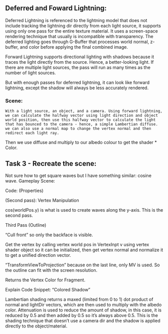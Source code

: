 ## Deferred and Foward Lightning: 
	
Deferred Lightning is referenced to the lightning model that does not include tracking the lightning dir directly from each light source, it supports using only one pass for the entire texture material. It uses a screen-space rendering technique that usually is incompatible with transparency. The deferred lighting goes through G-Buffer that processes world normal, z-buffer, and color before applying the final combined image.

Forward Lightning supports directional lighting with shadows because it traces the light directly from the source. Hence, a better-looking light. If there are multiple light sources, the pass will run as many times as the number of light sources.


But with enough passes for deferred lightning, it can look like forward lightning, except the shadow will always be less accurately rendered.

	
### Scene:
	
	With a light source, an object, and a camera. Using forward lightning, we can calculate the halfway vector using light direction and object world position, then use this halfway vector to calculate the light that has bounced to the camera - hence, a simple Lambertian diffuse. we can also use a normal map to change the vertex normal and then redirect each light ray.



Then we use diffuse and multiply to our albedo colour to get the shader * Color.

## Task 3 - Recreate the scene:


Not sure how to get square waves but I have something similar: cosine wave.
Gameplay Scene:

Code:
(Properties)


(Second pass): Vertex Manipulation


cos(worldPos.y) is what is used to create waves along the y-axis. This is the second pass.

Third Pass (Outline)


“Cull front” so only the backface is visible.

Get the vertex by calling vertex world pos in VertexInpt v using vertex shader object so it can be initialized, then get vertex normal and normalize it to get a unified direction vector.

“TransformViewToProjection” because on the last line, only MV is used. So the outline can fit with the screen resolution. 





Returns the Vertex Color for Fragment.




Explain Code Snippet: “Colored Shadow”





Lambertian shading returns a maxed (limited from 0 to 1) dot product of normal and lightDir vectors, which are then used to multiply with the albedo color. Attenuation is used to reduce the amount of shadow, in this case, it is reduced by 0.5 and then added by 0.5 so it’s always above 0.5. This is the shading technique that doesn’t use a camera dir and the shadow is applied directly to the object/material.



